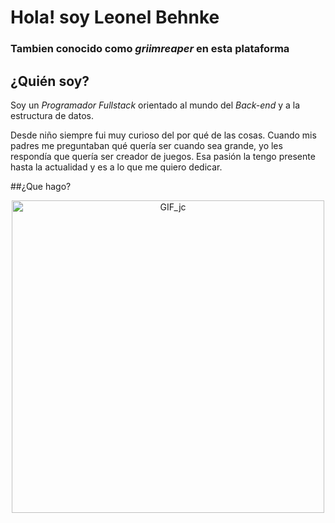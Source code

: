 # Hola! soy Leonel Behnke
### Tambien conocido como _griimreaper_ en esta plataforma

## ¿Quién soy?
Soy un *Programador _Fullstack_* orientado al mundo del *_Back-end_* y a la estructura de datos.

Desde niño siempre fui muy curioso del por qué de las cosas. Cuando mis padres me preguntaban qué quería ser cuando sea grande, yo les respondía que quería ser creador de juegos. Esa pasión la tengo presente hasta la actualidad y es a lo que me quiero dedicar.

##¿Que hago?


<p align="center">
  <img src="https://78.media.tumblr.com/69b74540b716c22f78bacdff91f02bf2/tumblr_inline_p80m8wJkm61r4kz8i_540.gif" alt="GIF_jc" width="500"/>
</p>



